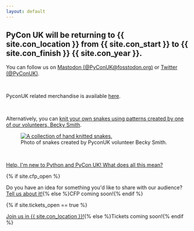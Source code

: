 ```yaml
---
layout: default
---
```


## PyCon UK will be returning to {{ site.con_location }} from {{ site.con_start }} to {{ site.con_finish }} {{ site.con_year }}.

<p><a>You can follow us on <a href="https://fosstodon.org/@PyConUK">Mastodon (@PyConUK@fosstodon.org)</a> or <a href="https://twitter.com/pyconuk">Twitter (@PyConUK)</a>.</p>
<br />

<p>PyconUK related merchandise is available <a href="https://pyconuk.myspreadshop.co.uk/">here</a>.</p>
<br />

<p>Alternatively, you can <a href="https://www.ravelry.com/patterns/library/curly-snake-3">knit your own snakes using patterns created by one of our volunteers, Becky Smith</a>.</p>
<figure>
  <a href="https://www.ravelry.com/patterns/library/curly-snake-3"><img
    src="/images/becky_snakes.jpg"
    alt="A collection of hand knitted snakes."></a>
  <figcaption>
    Photo of snakes created by PyconUK volunteer Becky Smith.
  </figcaption>
</figure>
<br />

<a href="/faq/">Help, I'm new to Python and PyCon UK! What does all this mean?</a>
<br />

<p>{% if site.cfp_open %}<p>Do you have an idea for something you'd like to share with our audience? <a href="/call-for-proposals/">Tell us about it!</a>{% else %}CFP coming soon!{% endif %}</p>
<p>{% if site.tickets_open == true %}<p><a href="/tickets">Join us in {{ site.con_location }}!</a>{% else %}Tickets coming soon!{% endif %}</p>
